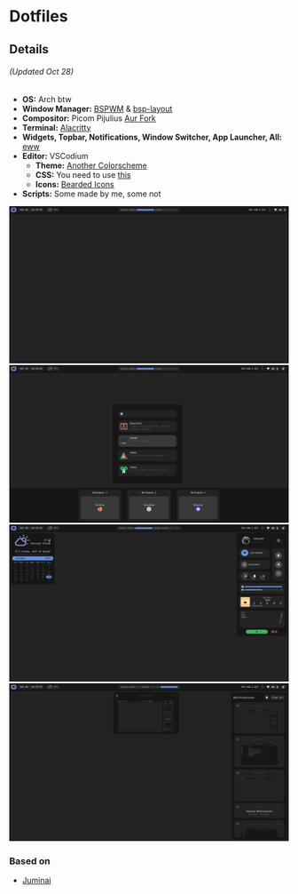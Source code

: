 # Dotfiles

## Details  

###### (Updated Oct 28)  
  
- **OS:** Arch btw
- **Window Manager:** [BSPWM](https://github.com/baskerville/bspwm) & [bsp-layout](https://github.com/phenax/bsp-layout)
- **Compositor:** Picom Pijulius [Aur Fork](https://github.com/allusive-dev/picom-allusive)
- **Terminal:** [Alacritty](https://github.com/alacritty/alacritty)
- **Widgets, Topbar, Notifications, Window Switcher, App Launcher, All:** [eww](https://github.com/elkowar/eww)
- **Editor:** VSCodium  
  - **Theme:** [Another Colorscheme](https://marketplacwe.visualstudio.com/manage/publishers/t0kyob0y/extensions/another-colorscheme/hub?_a=acquisition)
  - **CSS:** You need to use [this](https://marketplace.visualstudio.com/items?itemName=be5invis.vscode-custom-css)
  - **Icons:** [Bearded Icons](https://marketplace.visualstudio.com/items?itemName=BeardedBear.beardedicons)
- **Scripts:** Some made by me, some not  

![desktop1](img/wall1.png)  
![desktop2](img/wall2.png)  
![desktop3](img/wall3.png)  
![desktop4](img/wall4.png)  

### Based on  
* [Juminai](https://github.com/juminai/dotfiles/)